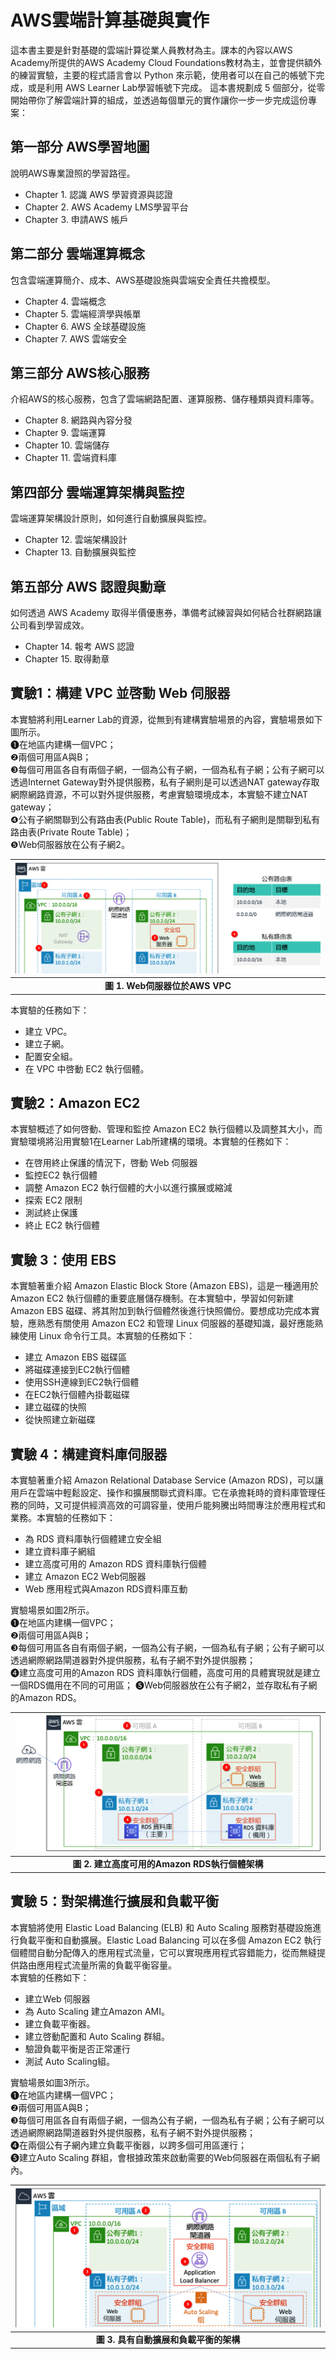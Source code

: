 # AWS雲端計算基礎與實作
這本書主要是針對基礎的雲端計算從業人員教材為主。課本的內容以AWS Academy所提供的AWS Academy Cloud Foundations教材為主，並會提供額外的練習實驗，主要的程式語言會以 Python 來示範，使用者可以在自己的帳號下完成，或是利用 AWS Learner Lab學習帳號下完成。
這本書規劃成 5 個部分，從零開始帶你了解雲端計算的組成，並透過每個單元的實作讓你一步一步完成這份專案：
## 第一部分 AWS學習地圖
說明AWS專業證照的學習路徑。
  - Chapter 1. 認識 AWS 學習資源與認證
  - Chapter 2. AWS Academy LMS學習平台
  - Chapter 3.	申請AWS 帳戶
## 第二部分 雲端運算概念
包含雲端運算簡介、成本、AWS基礎設施與雲端安全責任共擔模型。
  - Chapter 4. 雲端概念
  - Chapter 5. 雲端經濟學與帳單
  - Chapter 6. AWS 全球基礎設施
  - Chapter 7. AWS 雲端安全
## 第三部分 AWS核心服務
介紹AWS的核心服務，包含了雲端網路配置、運算服務、儲存種類與資料庫等。
  - Chapter 8. 網路與內容分發
  - Chapter 9. 雲端運算
  - Chapter 10. 雲端儲存
  - Chapter 11. 雲端資料庫
## 第四部分 雲端運算架構與監控
雲端運算架構設計原則，如何進行自動擴展與監控。
  - Chapter 12. 雲端架構設計
  - Chapter 13. 自動擴展與監控
## 第五部分 AWS 認證與勳章
如何透過 AWS Academy 取得半價優惠券，準備考試練習與如何結合社群網路讓公司看到學習成效。
  - Chapter 14. 報考 AWS 認證
  - Chapter 15. 取得勳章

## 實驗1：構建 VPC 並啓動 Web 伺服器
本實驗將利用Learner Lab的資源，從無到有建構實驗場景的內容，實驗場景如下圖所示。  
❶在地區内建構一個VPC；  
❷兩個可用區A與B；  
❸每個可用區各自有兩個子網，一個為公有子網，一個為私有子網；公有子網可以透過Internet Gateway對外提供服務，私有子網則是可以透過NAT gateway存取網際網路資源，不可以對外提供服務，考慮實驗環境成本，本實驗不建立NAT gateway；  
❹公有子網關聯到公有路由表(Public Route Table)，而私有子網則是關聯到私有路由表(Private Route Table)；  
❺Web伺服器放在公有子網2。  

| ![lab01 architecture](./assets/chapter-08-07.png)  |
|:--:|
| <b>圖 1. Web伺服器位於AWS VPC</b>|

本實驗的任務如下：
- 建立 VPC。
- 建立子網。
- 配置安全組。
- 在 VPC 中啓動 EC2 執行個體。

## 實驗2：Amazon EC2
本實驗概述了如何啓動、管理和監控 Amazon EC2 執行個體以及調整其大小，而實驗環境將沿用實驗1在Learner Lab所建構的環境。本實驗的任務如下：
- 在啓用終止保護的情況下，啓動 Web 伺服器
- 監控EC2 執行個體
- 調整 Amazon EC2 執行個體的大小以進行擴展或縮減
- 探索 EC2 限制
- 測試終止保護
- 終止 EC2 執行個體

## 實驗 3：使用 EBS
本實驗著重介紹 Amazon Elastic Block Store (Amazon EBS)，這是一種適用於 Amazon EC2 執行個體的重要底層儲存機制。在本實驗中，學習如何新建 Amazon EBS 磁碟、將其附加到執行個體然後進行快照備份。要想成功完成本實驗，應熟悉有關使用 Amazon EC2 和管理 Linux 伺服器的基礎知識，最好應能熟練使用 Linux 命令行工具。本實驗的任務如下：
- 建立 Amazon EBS 磁碟區
- 將磁碟連接到EC2執行個體
- 使用SSH連線到EC2執行個體
- 在EC2執行個體內掛載磁碟
- 建立磁碟的快照
- 從快照建立新磁碟

## 實驗 4：構建資料庫伺服器
本實驗著重介紹 Amazon Relational Database Service (Amazon RDS)，可以讓用戶在雲端中輕鬆設定、操作和擴展關聯式資料庫。它在承擔耗時的資料庫管理任務的同時，又可提供經濟高效的可調容量，使用戶能夠騰出時間專注於應用程式和業務。本實驗的任務如下：
- 為 RDS 資料庫執行個體建立安全組
- 建立資料庫子網組
- 建立高度可用的 Amazon RDS 資料庫執行個體
- 建立 Amazon EC2 Web伺服器 
- Web 應用程式與Amazon RDS資料庫互動

實驗場景如圖2所示。  
❶在地區内建構一個VPC；  
❷兩個可用區A與B；  
❸每個可用區各自有兩個子網，一個為公有子網，一個為私有子網；公有子網可以透過網際網路閘道器對外提供服務，私有子網不對外提供服務；  
❹建立高度可用的Amazon RDS 資料庫執行個體，高度可用的具體實現就是建立一個RDS備用在不同的可用區；
❺Web伺服器放在公有子網2，並存取私有子網的Amazon RDS。  
 
| ![lab04 architecture](./assets/chapter-11-02.png)  |
|:--:|
| <b>圖 2. 建立高度可用的Amazon RDS執行個體架構</b>|

## 實驗 5：對架構進行擴展和負載平衡
本實驗將使用 Elastic Load Balancing (ELB) 和 Auto Scaling 服務對基礎設施進行負載平衡和自動擴展。Elastic Load Balancing 可以在多個 Amazon EC2 執行個體間自動分配傳入的應用程式流量，它可以實現應用程式容錯能力，從而無縫提供路由應用程式流量所需的負載平衡容量。  
本實驗的任務如下：
- 建立Web 伺服器
- 為 Auto Scaling 建立Amazon AMI。
- 建立負載平衡器。
- 建立啓動配置和 Auto Scaling 群組。
- 驗證負載平衡是否正常運行
- 測試 Auto Scaling組。

實驗場景如圖3所示。  
❶在地區内建構一個VPC；  
❷兩個可用區A與B；  
❸每個可用區各自有兩個子網，一個為公有子網，一個為私有子網；公有子網可以透過網際網路閘道器對外提供服務，私有子網不對外提供服務；  
❹在兩個公有子網內建立負載平衡器，以跨多個可用區運行；  
❺建立Auto Scaling 群組，會根據政策來啟動需要的Web伺服器在兩個私有子網內。  

| ![lab05 architecture](./assets/chapter-13-03.png)  |
|:--:|
| <b>圖 3. 具有自動擴展和負載平衡的架構</b>|

